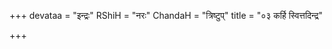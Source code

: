 +++
devataa = "इन्द्रः"
RShiH = "नरः"
ChandaH = "त्रिष्टुप्"
title = "०३ कर्हि स्वित्तदिन्द्र"

+++
